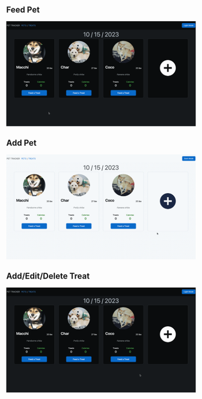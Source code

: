 ## Feed Pet
![feed pet flow](FeedPet.gif)

## Add Pet
![feed pet flow](AddPet.gif)

## Add/Edit/Delete Treat
![feed pet flow](AddEditDelTreat.gif)
